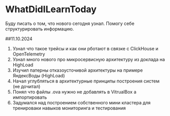 # WhatDidILearnToday
Буду писать о том, что нового сегодня узнал. Помогу себе структурировать информацию.

##11.10.2024
1. Узнал что такое трейсы и как они рботают в связке с ClickHouse и OpenTelemetry
2. Узнал много нового про микросервисную архитектуру из доклада на HighLoad
3. Изучил патерны отказоусточивой архитектуры на примере ЯндексВоды (HighLoad)
4. Начал углубляться в архитектурные принципы построения систем (не дочитал)
5. Понял что файлы .ova нужно не добавлять в VitrualBox а импортировать
6. Задумался над построением собственного мини кластера для тренироваки навыков мониторинга и тестирования

